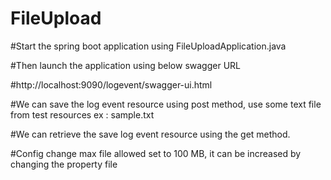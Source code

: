 # FileUpload

#Start the spring boot application using FileUploadApplication.java

#Then launch the application using below swagger URL

#http://localhost:9090/logevent/swagger-ui.html

#We can save the log event resource using post method, use some text file from test resources ex : sample.txt

#We can retrieve the save log event resource using the get method.

#Config change max file allowed set to 100 MB, it can be increased by changing the property file
